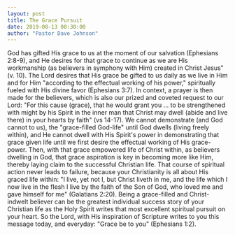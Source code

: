 ```yaml
---
layout: post
title: The Grace Pursuit
date: 2019-08-13 00:30:00
author: "Pastor Dave Johnson"
---
```


God has gifted His grace to us at the moment of our salvation (Ephesians 2:8-9), and He desires for that grace to continue as we are His workmanship (as believers in symphony with Him) created in Christ Jesus" (v. 10). The Lord desires that His grace be gifted to us daily as we live in Him and for Him "according to the effectual working of his power," spiritually fueled with His divine favor (Ephesians 3:7). In context, a prayer is then made for the believers, which is also our prized and coveted request to our Lord: "For this cause (grace), that he would grant you ... to be strengthened with might by his Spirit in the inner man that Christ may dwell (abide and live there) in your hearts by faith" (vs 14-17). We cannot demonstrate (and God cannot to us), the "grace-filled God-life" until God dwells (living freely within), and He cannot dwell with His Spirit's power in demonstrating that grace given life until we first desire the effectual working of His grace-power. Then, with that grace empowered life of Christ within, as believers dwelling in God, that grace aspiration is key in becoming more like Him, thereby laying claim to the successful Christian life. That course of spiritual action never leads to failure, because your Christianity is all about His graced life within: "I live, yet not I, but Christ liveth in me, and the life which I now live in the flesh I live by the faith of the Son of God, who loved me and gave himself for me" (Galatians 2:20). Being a grace-filled and Christ-indwelt believer can be the greatest individual success story of your Christian life as the Holy Spirit writes that most excellent spiritual pursuit on your heart. So the Lord, with His inspiration of Scripture writes to you this message today, and everyday: "Grace be to you" (Ephesians 1:2).
